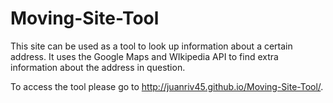 # Moving-Site-Tool
This site can be used as a tool to look up information about a certain address. It uses the Google Maps and WIkipedia API to find extra information about the address in question.

To access the tool please go to http://juanriv45.github.io/Moving-Site-Tool/.
